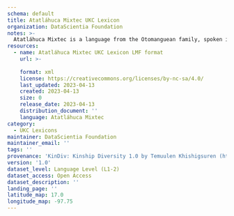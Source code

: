 ```yaml
---
schema: default
title: Atatláhuca Mixtec UKC Lexicon
organization: DataScientia Foundation
notes: >-
  Atatláhuca Mixtec is a language from the Otomanguean family, spoken in North America. The UKC Lexicon of Atatláhuca Mixtec is represented as a lexico-semantic network. It consists of words, word senses, synsets, as well as sense-level and synset-level relationships.
resources:
  - name: Atatláhuca Mixtec UKC Lexicon LMF format
    url: >-
      
    format: xml
    license: https://creativecommons.org/licenses/by-nc-sa/4.0/
    last_updated: 2023-04-13
    created: 2023-04-13
    size: 0
    release_date: 2023-04-13
    distribution_document: ''
    language: Atatláhuca Mixtec
category:
  - UKC Lexicons
maintainer: DataScientia Foundation
maintainer_email: ''
tags: ''
provenance: 'KinDiv: Kinship Diversity 1.0 by Temuulen Khishigsuren (http://ukc.disi.unitn.it/index.php/kinship/); Princeton WordNet 2.1 by Princeton University (https://wordnet.princeton.edu)'
version: '1.0'
dataset_level: Language Level (L1-2)
dataset_access: Open Access
dataset_description: ''
landing_page: ''
latitude_map: 17.0
longitude_map: -97.75
---
```

